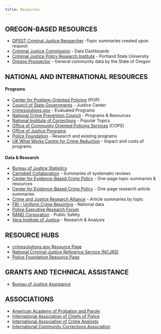 ```yaml
---
title: Resources
---
```


## OREGON-BASED RESOURCES

* [DPSST Criminal Justice Researcher](mailto:annie.rexford@state.or.us?subject=Project%20Research%20Assistance%20Request) -Topic summaries created upon request
* [Criminal Justice Commission](http://www.oregon.gov/cjc/Pages/index.aspx) - Data Dashboards
* [Criminal Justice Policy Research Institute](http://www.pdx.edu/cjpri/cjpri_research) - Portland State University
* [Oregon Prospector](http://www.oregonprospector.com/) - General community data by the State of Oregon


## NATIONAL AND INTERNATIONAL RESOURCES

#### Programs

* [Center for Problem-Oriented Policing](http://www.popcenter.org/) (POP)
* [Council of State Governments](https://csgjusticecenter.org/) - Justice Center
* [crimesolutions.gov](http://www.crimesolutions.gov/) - Evaluated Programs
* [National Crime Prevention Council](https://www.ncpc.org/) - Programs & Resources
* [National Institute of Corrections](https://nicic.gov/topics/) - Popular Topics
* [Office of Community Oriented Policing Services](https://cops.usdoj.gov/COPSpublications) (COPS)
* [Office of Justice Programs](http://www.ojp.gov/)
* [Police Foundation](http://www.policefoundation.org/) - Research and existing programs
* [UK What Works Centre for Crime Reduction](http://whatworks.college.police.uk/toolkit/Pages/Toolkit.aspx) - Impact and costs of programs

#### Data & Research

* [Bureau of Justice Statistics](https://www.bjs.gov/)
* [Campbell Collaboration](https://campbellcollaboration.org/component/jak2filter/?Itemid=1352&issearch=1&isc=1&category_id=101&xf_4%5b0%5d=1&xf_8%5b0%5d=3&ordering=publishUp) - Summaries of systematic reviews
* [Center for Evidence-Based Crime Policy](http://cebcp.org/evidence-based-policing/what-works-in-policing/research-evidence-review/) - One-page topic summaries & resources
* [Center for Evidence-Based Crime Policy](http://cebcp.org/one-pagers/) - One-page research article summaries
* [Crime and Justice Research Alliance](http://crimeandjusticeresearchalliance.org/explore-research/) - Article summaries by topic
* [FBI – Uniform Crime Reporting](https://ucr.fbi.gov/ucr) - National data
* [Police Executive Research Forum](https://www.policeforum.org/)
* [RAND Corporation](https://www.rand.org/topics/public-safety.html) - Public Safety
* [Vera Institute of Justice](https://www.vera.org/research) - Research & Analysis

## RESOURCE HUBS

* [crimesolutions.gov Resource Page](https://www.crimesolutions.gov/resources.aspx)
* [National Criminal Justice Reference Service (NCJRS)](https://www.ncjrs.gov/)
* [Police Foundation Resource Page](https://www.policefoundation.org/general-resources/)


## GRANTS AND TECHNICAL ASSISTANCE

* [Bureau of Justice Assistance](https://www.bja.gov/default.aspx)

## ASSOCIATIONS

* [American Academy of Probation and Parole](https://www.appa-net.org/eweb/)
* [International Association of Chiefs of Police](https://www.theiacp.org/)
* [International Association of Crime Analysts](https://www.iaca.net/)
* [International Community Corrections Association](https://www.iccalive.org/icca/)
